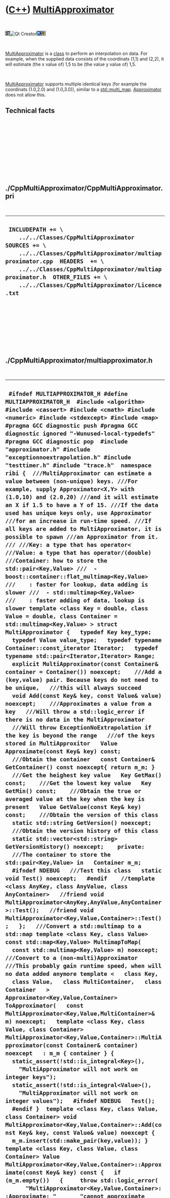 



 

 

 

 

 

([C++](Cpp.md)) [MultiApproximator](CppMultiApproximator.md)
==============================================================

 

![STL](PicStl.png)![Qt
Creator](PicQtCreator.png)![Lubuntu](PicLubuntu.png)![Windows](PicWindows.png)

 

[MultiApproximator](CppMultiApproximator.md) is a [class](CppClass.md)
to perform an interpolation on data. For example, when the supplied data
consists of the coordinats (1,1) and (2,2), it will estimate (the x
value of) 1,5 to be (the value y value of) 1,5.

 

[MultiApproximator](CppMultiApproximator.md) supports multiple
identical keys (for example the coordinats (1.0,2.0) and (1.0,3.0)),
similar to a [std::multi\_map](CppMulti_map.md).
[Approximator](CppApproximator.md) does not allow this.

Technical facts
---------------

 

 

 

 

 

 

./CppMultiApproximator/CppMultiApproximator.pri
-----------------------------------------------

 

  --------------------------------------------------------------------------------------------------------------------------------------------------------------------------------------------------------------------------------------------------------------------------------------
  ` INCLUDEPATH += \     ../../Classes/CppMultiApproximator  SOURCES += \     ../../Classes/CppMultiApproximator/multiapproximator.cpp  HEADERS  += \     ../../Classes/CppMultiApproximator/multiapproximator.h  OTHER_FILES += \     ../../Classes/CppMultiApproximator/Licence.txt`
  --------------------------------------------------------------------------------------------------------------------------------------------------------------------------------------------------------------------------------------------------------------------------------------

 

 

 

 

 

./CppMultiApproximator/multiapproximator.h
------------------------------------------

 

  ----------------------------------------------------------------------------------------------------------------------------------------------------------------------------------------------------------------------------------------------------------------------------------------------------------------------------------------------------------------------------------------------------------------------------------------------------------------------------------------------------------------------------------------------------------------------------------------------------------------------------------------------------------------------------------------------------------------------------------------------------------------------------------------------------------------------------------------------------------------------------------------------------------------------------------------------------------------------------------------------------------------------------------------------------------------------------------------------------------------------------------------------------------------------------------------------------------------------------------------------------------------------------------------------------------------------------------------------------------------------------------------------------------------------------------------------------------------------------------------------------------------------------------------------------------------------------------------------------------------------------------------------------------------------------------------------------------------------------------------------------------------------------------------------------------------------------------------------------------------------------------------------------------------------------------------------------------------------------------------------------------------------------------------------------------------------------------------------------------------------------------------------------------------------------------------------------------------------------------------------------------------------------------------------------------------------------------------------------------------------------------------------------------------------------------------------------------------------------------------------------------------------------------------------------------------------------------------------------------------------------------------------------------------------------------------------------------------------------------------------------------------------------------------------------------------------------------------------------------------------------------------------------------------------------------------------------------------------------------------------------------------------------------------------------------------------------------------------------------------------------------------------------------------------------------------------------------------------------------------------------------------------------------------------------------------------------------------------------------------------------------------------------------------------------------------------------------------------------------------------------------------------------------------------------------------------------------------------------------------------------------------------------------------------------------------------------------------------------------------------------------------------------------------------------------------------------------------------------------------------------------------------------------------------------------------------------------------------------------------------------------------------------------------------------------------------------------------------------------------------------------------------------------------------------------------------------------------------------------------------------------------------------------------------------------------------------------------------------------------------------------------------------------------------------------------------------------------------------------------------------------------------------------------------------------------------------------------------------------------------------------------------------------------------------------------------------------------------------------------------------------------------------------------------------------------------------------------------------------------------------------------------------------------------------------------------------------------------------------------------------------------------------------------------------------------------------------------------------------------------------------------------------------------------------------------------------------------------------------------------------------------------------------------------------------------------------------------------------------------------------------------------------------------------------------------------------------------------------------------------------------------------------------------------------------------------------------------------------------------------------------------------------------------------------------------------------------------------------------------------------------------------------------------------------------------------------------------------------------------------------------------------------------------------------------------------------------------------------------------------------------------------------------------------------------------------------------------------------------------------------------------------------------------------------------------------------------------------------------------------------------------------------------------------------------------------------------------------------------------------------------------------------------------------------------------------------------------------------------------------------------------------------------------------------------------------------------------------------------------------------------------------------------------------------------------------------------------------------------------------------------------------------------------------------------------------------------------------------------------------------------------------------------------------------------------------------------------------------------------------------------------------------------------------------------------------------------------------------------------------------------------------------------------------------------------------------------------------------------------------------------------------------------------------------------------------------------------------------------------------------------------------------------------------------------------------------------------------------------------------------------------------------------------------------------------------------------------------------------------------------------------------------------------------------------------------------------------------------------------------------------------------------------------------------------------------------------------------------------------------------------------------------------------------------------------------------------------------------------------------------------------------------------------------------------------------------------------------------------------------------------------------------------------------------------------------------------------------------------------------------------------------------------------------------------------------------------------------------------------------------------------------------------------------------------------------------------------------------------------------------------------------------------------------------------------------------------------------------------------------------------------------------------------------------------------------------------------------------------------------------------------------------------------------------------------------------------------------------------------------------------------------------------------------------------------------------------------------------------------------------------------------------------------------------------------------------------------------------------------------------------------------------------------------------------------------------------------------------------------------------------------------------------------------------------------------------------------------------------------------------------------------------------------------------------------------------------------------------------------------------------------------------------------------------------------------------------------------------------------------------------------------------------------------------------------------------------------------------------------------------------------------------------------------------------------------------------------------------------------------------------------------------------------------------------------------------------------------------------------------------------------------------------------------------------------------------------------------------------------------------------------------------------------------------------------------------------------------------------------------------------------------------------------------------------------------------------------------------------------------------------------------------------------------------------------------------------------------------------------------------------------------------------------------------------------------------------------------------------------------------------------------------------------------------------------------------------------------------------------------------------------------------------------------------------------------------------------------------------------------------------------------------------------------------------------------------------------------------------------------------------------------------------------------------------------------------------------------------------------------------------------------------------------------------------------------------------------------------------------------------
  ` #ifndef MULTIAPPROXIMATOR_H #define MULTIAPPROXIMATOR_H  #include <algorithm> #include <cassert> #include <cmath> #include <numeric> #include <stdexcept> #include <map>  #pragma GCC diagnostic push #pragma GCC diagnostic ignored "-Wunused-local-typedefs"  #pragma GCC diagnostic pop  #include "approximator.h" #include "exceptionnoextrapolation.h" #include "testtimer.h" #include "trace.h"  namespace ribi {  ///MultiApproximator can estimate a value between (non-unique) keys. ///For example, supply Approximator<X,Y> with (1.0,10) and (2.0,20) ///and it will estimate an X if 1.5 to have a Y of 15. ///If the data used has unique keys only, use Approximator ///for an increase in run-time speed. ///If all keys are added to MultiApproximator, it is possible to spawn ///an Approximator from it. /// ///Key: a type that has operator< ///Value: a type that has operator/(double) ///Container: how to store the std::pair<Key,Value> ///  - boost::container::flat_multimap<Key,Value> ///    : faster for lookup, data adding is slower ///  - std::multimap<Key,Value> ///    : faster adding of data, lookup is slower template <class Key = double, class Value = double, class Container = std::multimap<Key,Value> > struct MultiApproximator {   typedef Key key_type;   typedef Value value_type;   typedef typename Container::const_iterator Iterator;   typedef typename std::pair<Iterator,Iterator> Range;    explicit MultiApproximator(const Container& container = Container()) noexcept;    ///Add a (key,value) pair. Because keys do not need to be unique,   ///this will always succeed   void Add(const Key& key, const Value& value) noexcept;    ///Approximates a value from a key   ///Will throw a std::logic_error if there is no data in the MultiApproximator   ///Will throw ExceptionNoExtrapolation if the key is beyond the range   ///of the keys stored in MultiApproxitor   Value Approximate(const Key& key) const;    ///Obtain the container   const Container& GetContainer() const noexcept{ return m_m; }    ///Get the heighest key value   Key GetMax() const;    ///Get the lowest key value   Key GetMin() const;    ///Obtain the true or averaged value at the key when the key is present   Value GetValue(const Key& key) const;    ///Obtain the version of this class   static std::string GetVersion() noexcept;    ///Obtain the version history of this class   static std::vector<std::string> GetVersionHistory() noexcept;    private:   ///The container to store the std::pair<Key,Value> in   Container m_m;    #ifndef NDEBUG   ///Test this class   static void Test() noexcept;   #endif    //template <class AnyKey, class AnyValue, class AnyContainer>   //friend void MultiApproximator<AnyKey,AnyValue,AnyContainer>::Test();   //friend void MultiApproximator<Key,Value,Container>::Test();   };   ///Convert a std::multimap to a std::map template <class Key, class Value> const std::map<Key,Value> MultimapToMap(   const std::multimap<Key,Value> m) noexcept;  ///Convert to a (non-multi)Approximator ///This probably gain runtime speed, when will no data added anymore template <   class Key,   class Value,   class MultiContainer,   class Container   > Approximator<Key,Value,Container> ToApproximator(   const MultiApproximator<Key,Value,MultiContainer>& m) noexcept;   template <class Key, class Value, class Container> MultiApproximator<Key,Value,Container>::MultiApproximator(const Container& container) noexcept   : m_m { container } {   static_assert(!std::is_integral<Key>(),     "MultiApproximator will not work on integer keys");   static_assert(!std::is_integral<Value>(),     "MultiApproximator will not work on integer values");   #ifndef NDEBUG   Test();   #endif }  template <class Key, class Value, class Container> void MultiApproximator<Key,Value,Container>::Add(const Key& key, const Value& value) noexcept {   m_m.insert(std::make_pair(key,value)); }  template <class Key, class Value, class Container> Value MultiApproximator<Key,Value,Container>::Approximate(const Key& key) const {   if (m_m.empty())   {     throw std::logic_error(       "MultiApproximator<Key,Value,Container>::Approximate: "       "cannot approximate without data");   }   //Must the average be calculated?   if (m_m.find(key) != m_m.end()) return GetValue(key);    const Iterator high { m_m.lower_bound(key) };    if (high == m_m.begin() || high == m_m.end())   {     assert(!m_m.empty());     const Key lowest  { (*m_m.begin()).first  };     const Key highest { (*m_m.rbegin()).first };     throw ExceptionNoExtrapolation<Key>(key, lowest, highest);   }   const Iterator low { --Iterator(high) };   assert(low != m_m.end());   assert(high != m_m.end());   const Key d_low  { (*low).first  };   const Key d_high { (*high).first };   assert(d_low < key);   assert(d_high > key);   const double fraction { (key - d_low) / (d_high - d_low) };   assert(fraction >= 0.0);   assert(fraction <= 1.0);   assert(m_m.find(d_low)  != m_m.end());   assert(m_m.find(d_high) != m_m.end());   const Value h_low  { GetValue(d_low)  };   const Value h_high { GetValue(d_high) };   return ((1.0 - fraction)) * h_low + ((0.0 + fraction) * h_high); }  template <class Key, class Value, class Container> Key MultiApproximator<Key,Value,Container>::GetMax() const {   assert(!m_m.empty());   return (*m_m.rbegin()).first; }  template <class Key, class Value, class Container> Key MultiApproximator<Key,Value,Container>::GetMin() const {   assert(!m_m.empty());   return (*m_m.begin()).first; }  template <class Key, class Value, class Container> Value MultiApproximator<Key,Value,Container>::GetValue(const Key& key) const {   assert(m_m.find(key) != m_m.end());    //Must the average be calculated?   const Range r { m_m.equal_range(key) };   assert(r.first != m_m.end());    if (r.first != r.second )   {     //const Value result = std::accumulate(r.first,r.second,Value(0.0), [] )     //  / static_cast<double>( std::distance(r.first,r.second) );      Value sum { 0.0 };     int cnt { 0 };     for (Iterator i { r.first }; i!=r.second; ++i)     {       sum += (*i).second;       ++cnt;     }     const Value result { sum / static_cast<double>(cnt) };     return result;   }   else   {     const Value result { (*r.first).second };     return result;   } }  template <class Key, class Value, class Container> std::string MultiApproximator<Key,Value,Container>::GetVersion() noexcept {   return "1.1"; }  ///Obtain the version history of this class template <class Key, class Value, class Container> std::vector<std::string> MultiApproximator<Key,Value,Container>::GetVersionHistory() noexcept {   return {     "2013-08-23: version 1.0: initial version",     "2013-08-23: version 1.1: add conversion to an Approximator"   }; }  template <class Key, class Value> const std::map<Key,Value> MultimapToMap(   const std::multimap<Key,Value> m) noexcept {   std::map<Key,Value> n;   if (m.empty()) return n;   const auto end = m.end();   for (auto begin = m.begin(); begin != end; )   {     assert(begin != m.end());     const auto key = (*begin).first;     assert(m.find(key) != m.end());      //Must the average be calculated?     const auto r = m.equal_range(key);     assert(r.first != m.end());      if (r.first != r.second )     {       Value sum(0.0);       int cnt = 0;       for (auto i = r.first; i!=r.second; ++i)       {         sum += (*i).second;         ++cnt;       }       const Value result( sum / static_cast<double>(cnt));       n[ key ] = result;     }     else     {       const Value result((*r.first).second);       n[ key ] = result;     }     begin = r.second;   }   return n; }  #ifndef NDEBUG template <class Key, class Value, class Container> void MultiApproximator<Key,Value,Container>::Test() noexcept {   {     static bool is_tested{false};     if (is_tested) return;     is_tested = true;   }   const TestTimer test_timer(__func__,__FILE__,1.0);   //GetMin and GetMax   {     MultiApproximator<double,double,std::multimap<double,double> > m;     m.Add(1.0,0.0);     assert(m.GetMin() == 1.0);     assert(m.GetMax() == 1.0);     m.Add(2.0,0.0);     assert(m.GetMin() == 1.0);     assert(m.GetMax() == 2.0);     m.Add(0.0,0.0);     assert(m.GetMin() == 0.0);     assert(m.GetMax() == 2.0);     m.Add(0.5,0.0);     assert(m.GetMin() == 0.0);     assert(m.GetMax() == 2.0);   }   //GetValue   {     MultiApproximator<double,double,std::multimap<double,double> > m;     const double key = 1.0;     const double value1 = 1.0;     m.Add(key,value1);     assert(m.GetValue(key) == value1);     const double value2 = 2.0;     m.Add(key,value2);     assert(m.GetValue(key) == (value1 + value2) / 2.0);     const double value3 = 4.0;     m.Add(key,value3);     assert(m.GetValue(key) == (value1 + value2 + value3) / 3.0);   }   //MultimapToMap   {     {       const std::multimap<int,double> m ( { { 1, 1.0} } );       const std::map<int,double> n(MultimapToMap(m));       assert(n.size() == 1);     }     {       const std::multimap<int,double> m ( { { 1, 1.0}, { 1, 1.0} } );       const std::map<int,double> n(MultimapToMap(m));       const std::map<int,double> e( { { 1, 1.0 } } );       assert(n.size() == 1);       assert(n == e);     }     {       const std::multimap<int,double> m ( { { 1, 1.0}, { 1, 2.0} } );       const std::map<int,double> n(MultimapToMap(m));       const std::map<int,double> e( { { 1, 1.5 } } );       assert(n.size() == 1);       assert(n == e);     }     {       const std::multimap<int,double> m ( { {0, 0.0}, { 1, 1.0}, { 1, 1.0}, {2, 2.0} } );       const std::map<int,double> n(MultimapToMap(m));       const std::map<int,double> e( { {0, 0.0}, { 1, 1.0 }, {2, 2.0} } );       assert(n.size() == 3);       assert(n == e);     }     {       const std::multimap<int,double> m ( { {0, 0.0}, { 1, 1.0}, { 1, 2.0}, {2, 2.0} } );       const std::map<int,double> n(MultimapToMap(m));       const std::map<int,double> e( { {0, 0.0}, { 1, 1.5 }, {2, 2.0} } );       assert(n.size() == 3);       assert(n == e);     }   }   //Test approximation   {     MultiApproximator<double,double,std::multimap<double,double> > m;     m.Add(1.0,10);     m.Add(2.0,20);     assert(m.Approximate(1.5) == 15);     m.Add(4.0,40);     m.Add(4.0,40);     assert(m.Approximate(3.0) == 30);     m.Add(3.0,35);     assert(m.Approximate(3.0) == 35);     m.Add(3.0,45);     assert(m.Approximate(3.0) == 40);   }   TRACE("Completed MultiApproximator::Test successfully"); } #endif  template <   class Key,   class Value,   class MultiContainer,   class Container   > Approximator<Key,Value,Container> ToApproximator(   const MultiApproximator<Key,Value,MultiContainer>& multi_approximator) noexcept {   const MultiContainer m = multi_approximator.GetContainer();   const Container n = MultimapToMap(m);   Approximator<Key,Value,Container> a(n);   return a; }  } //~namespace ribi  #endif // MULTIAPPROXIMATOR_H`
  ----------------------------------------------------------------------------------------------------------------------------------------------------------------------------------------------------------------------------------------------------------------------------------------------------------------------------------------------------------------------------------------------------------------------------------------------------------------------------------------------------------------------------------------------------------------------------------------------------------------------------------------------------------------------------------------------------------------------------------------------------------------------------------------------------------------------------------------------------------------------------------------------------------------------------------------------------------------------------------------------------------------------------------------------------------------------------------------------------------------------------------------------------------------------------------------------------------------------------------------------------------------------------------------------------------------------------------------------------------------------------------------------------------------------------------------------------------------------------------------------------------------------------------------------------------------------------------------------------------------------------------------------------------------------------------------------------------------------------------------------------------------------------------------------------------------------------------------------------------------------------------------------------------------------------------------------------------------------------------------------------------------------------------------------------------------------------------------------------------------------------------------------------------------------------------------------------------------------------------------------------------------------------------------------------------------------------------------------------------------------------------------------------------------------------------------------------------------------------------------------------------------------------------------------------------------------------------------------------------------------------------------------------------------------------------------------------------------------------------------------------------------------------------------------------------------------------------------------------------------------------------------------------------------------------------------------------------------------------------------------------------------------------------------------------------------------------------------------------------------------------------------------------------------------------------------------------------------------------------------------------------------------------------------------------------------------------------------------------------------------------------------------------------------------------------------------------------------------------------------------------------------------------------------------------------------------------------------------------------------------------------------------------------------------------------------------------------------------------------------------------------------------------------------------------------------------------------------------------------------------------------------------------------------------------------------------------------------------------------------------------------------------------------------------------------------------------------------------------------------------------------------------------------------------------------------------------------------------------------------------------------------------------------------------------------------------------------------------------------------------------------------------------------------------------------------------------------------------------------------------------------------------------------------------------------------------------------------------------------------------------------------------------------------------------------------------------------------------------------------------------------------------------------------------------------------------------------------------------------------------------------------------------------------------------------------------------------------------------------------------------------------------------------------------------------------------------------------------------------------------------------------------------------------------------------------------------------------------------------------------------------------------------------------------------------------------------------------------------------------------------------------------------------------------------------------------------------------------------------------------------------------------------------------------------------------------------------------------------------------------------------------------------------------------------------------------------------------------------------------------------------------------------------------------------------------------------------------------------------------------------------------------------------------------------------------------------------------------------------------------------------------------------------------------------------------------------------------------------------------------------------------------------------------------------------------------------------------------------------------------------------------------------------------------------------------------------------------------------------------------------------------------------------------------------------------------------------------------------------------------------------------------------------------------------------------------------------------------------------------------------------------------------------------------------------------------------------------------------------------------------------------------------------------------------------------------------------------------------------------------------------------------------------------------------------------------------------------------------------------------------------------------------------------------------------------------------------------------------------------------------------------------------------------------------------------------------------------------------------------------------------------------------------------------------------------------------------------------------------------------------------------------------------------------------------------------------------------------------------------------------------------------------------------------------------------------------------------------------------------------------------------------------------------------------------------------------------------------------------------------------------------------------------------------------------------------------------------------------------------------------------------------------------------------------------------------------------------------------------------------------------------------------------------------------------------------------------------------------------------------------------------------------------------------------------------------------------------------------------------------------------------------------------------------------------------------------------------------------------------------------------------------------------------------------------------------------------------------------------------------------------------------------------------------------------------------------------------------------------------------------------------------------------------------------------------------------------------------------------------------------------------------------------------------------------------------------------------------------------------------------------------------------------------------------------------------------------------------------------------------------------------------------------------------------------------------------------------------------------------------------------------------------------------------------------------------------------------------------------------------------------------------------------------------------------------------------------------------------------------------------------------------------------------------------------------------------------------------------------------------------------------------------------------------------------------------------------------------------------------------------------------------------------------------------------------------------------------------------------------------------------------------------------------------------------------------------------------------------------------------------------------------------------------------------------------------------------------------------------------------------------------------------------------------------------------------------------------------------------------------------------------------------------------------------------------------------------------------------------------------------------------------------------------------------------------------------------------------------------------------------------------------------------------------------------------------------------------------------------------------------------------------------------------------------------------------------------------------------------------------------------------------------------------------------------------------------------------------------------------------------------------------------------------------------------------------------------------------------------------------------------------------------------------------------------------------------------------------------------------------------------------------------------------------------------------------------------------------------------------------------------------------------------------------------------------------------------------------------------------------------

 

 

 

 

 

./CppMultiApproximator/multiapproximator.cpp
--------------------------------------------

 

  -----------------------------------
  ` #include "multiapproximator.h"`
  -----------------------------------

 

 

 

 

 





 




This page has been created by the [tool](Tools.md)
[CodeToHtml](ToolCodeToHtml.md)
